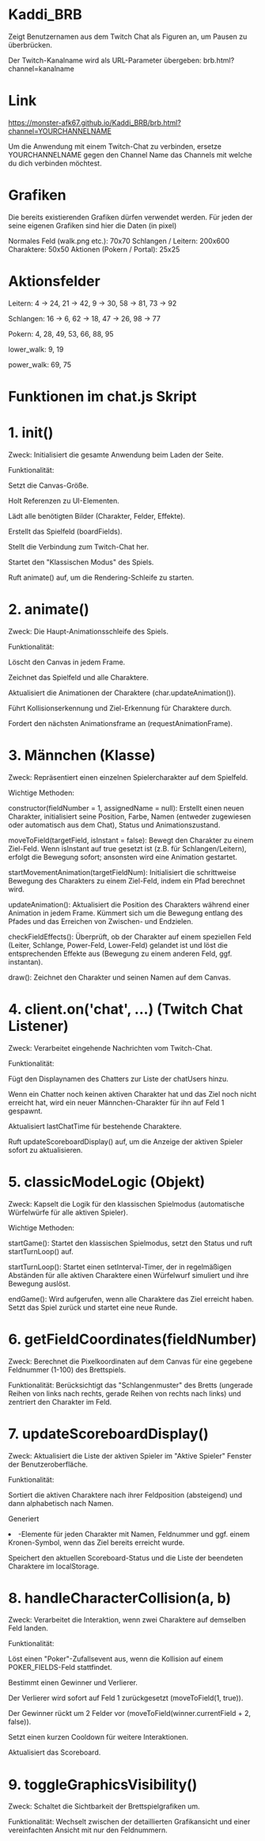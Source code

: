 # Kaddi_BRB
Zeigt Benutzernamen aus dem Twitch Chat als Figuren an, um Pausen zu überbrücken.

Der Twitch-Kanalname wird als URL-Parameter übergeben: brb.html?channel=kanalname

# Link

https://monster-afk67.github.io/Kaddi_BRB/brb.html?channel=YOURCHANNELNAME

Um die Anwendung mit einem Twitch-Chat zu verbinden, ersetze YOURCHANNELNAME gegen den Channel Name das Channels mit welche du dich verbinden möchtest.

# Grafiken
Die bereits existierenden Grafiken dürfen verwendet werden.
Für jeden der seine eigenen Grafiken sind hier die Daten (in pixel)

Normales Feld (walk.png etc.): 70x70
Schlangen / Leitern: 200x600
Charaktere: 50x50
Aktionen (Pokern / Portal): 25x25

# Aktionsfelder

Leitern: 4 -> 24, 21 -> 42, 9 -> 30, 58 -> 81, 73 -> 92

Schlangen: 16 -> 6, 62 -> 18, 47 -> 26, 98 -> 77

Pokern: 4, 28, 49, 53, 66, 88, 95

lower_walk: 9, 19

power_walk: 69, 75


# Funktionen im chat.js Skript

# 1. init()
Zweck: Initialisiert die gesamte Anwendung beim Laden der Seite.

Funktionalität:

Setzt die Canvas-Größe.

Holt Referenzen zu UI-Elementen.

Lädt alle benötigten Bilder (Charakter, Felder, Effekte).

Erstellt das Spielfeld (boardFields).

Stellt die Verbindung zum Twitch-Chat her.

Startet den "Klassischen Modus" des Spiels.

Ruft animate() auf, um die Rendering-Schleife zu starten.

# 2. animate()
Zweck: Die Haupt-Animationsschleife des Spiels.

Funktionalität:

Löscht den Canvas in jedem Frame.

Zeichnet das Spielfeld und alle Charaktere.

Aktualisiert die Animationen der Charaktere (char.updateAnimation()).

Führt Kollisionserkennung und Ziel-Erkennung für Charaktere durch.

Fordert den nächsten Animationsframe an (requestAnimationFrame).

# 3. Männchen (Klasse)
Zweck: Repräsentiert einen einzelnen Spielercharakter auf dem Spielfeld.

Wichtige Methoden:

constructor(fieldNumber = 1, assignedName = null): Erstellt einen neuen Charakter, initialisiert seine Position, Farbe, Namen (entweder zugewiesen oder automatisch aus dem Chat), Status und Animationszustand.

moveToField(targetField, isInstant = false): Bewegt den Charakter zu einem Ziel-Feld. Wenn isInstant auf true gesetzt ist (z.B. für Schlangen/Leitern), erfolgt die Bewegung sofort; ansonsten wird eine Animation gestartet.

startMovementAnimation(targetFieldNum): Initialisiert die schrittweise Bewegung des Charakters zu einem Ziel-Feld, indem ein Pfad berechnet wird.

updateAnimation(): Aktualisiert die Position des Charakters während einer Animation in jedem Frame. Kümmert sich um die Bewegung entlang des Pfades und das Erreichen von Zwischen- und Endzielen.

checkFieldEffects(): Überprüft, ob der Charakter auf einem speziellen Feld (Leiter, Schlange, Power-Feld, Lower-Feld) gelandet ist und löst die entsprechenden Effekte aus (Bewegung zu einem anderen Feld, ggf. instantan).

draw(): Zeichnet den Charakter und seinen Namen auf dem Canvas.

# 4. client.on('chat', ...) (Twitch Chat Listener)
Zweck: Verarbeitet eingehende Nachrichten vom Twitch-Chat.

Funktionalität:

Fügt den Displaynamen des Chatters zur Liste der chatUsers hinzu.

Wenn ein Chatter noch keinen aktiven Charakter hat und das Ziel noch nicht erreicht hat, wird ein neuer Männchen-Charakter für ihn auf Feld 1 gespawnt.

Aktualisiert lastChatTime für bestehende Charaktere.

Ruft updateScoreboardDisplay() auf, um die Anzeige der aktiven Spieler sofort zu aktualisieren.

# 5. classicModeLogic (Objekt)
Zweck: Kapselt die Logik für den klassischen Spielmodus (automatische Würfelwürfe für alle aktiven Spieler).

Wichtige Methoden:

startGame(): Startet den klassischen Spielmodus, setzt den Status und ruft startTurnLoop() auf.

startTurnLoop(): Startet einen setInterval-Timer, der in regelmäßigen Abständen für alle aktiven Charaktere einen Würfelwurf simuliert und ihre Bewegung auslöst.

endGame(): Wird aufgerufen, wenn alle Charaktere das Ziel erreicht haben. Setzt das Spiel zurück und startet eine neue Runde.

# 6. getFieldCoordinates(fieldNumber)
Zweck: Berechnet die Pixelkoordinaten auf dem Canvas für eine gegebene Feldnummer (1-100) des Brettspiels.

Funktionalität: Berücksichtigt das "Schlangenmuster" des Bretts (ungerade Reihen von links nach rechts, gerade Reihen von rechts nach links) und zentriert den Charakter im Feld.

# 7. updateScoreboardDisplay()
Zweck: Aktualisiert die Liste der aktiven Spieler im "Aktive Spieler" Fenster der Benutzeroberfläche.

Funktionalität:

Sortiert die aktiven Charaktere nach ihrer Feldposition (absteigend) und dann alphabetisch nach Namen.

Generiert <li>-Elemente für jeden Charakter mit Namen, Feldnummer und ggf. einem Kronen-Symbol, wenn das Ziel bereits erreicht wurde.

Speichert den aktuellen Scoreboard-Status und die Liste der beendeten Charaktere im localStorage.

# 8. handleCharacterCollision(a, b)
Zweck: Verarbeitet die Interaktion, wenn zwei Charaktere auf demselben Feld landen.

Funktionalität:

Löst einen "Poker"-Zufallsevent aus, wenn die Kollision auf einem POKER_FIELDS-Feld stattfindet.

Bestimmt einen Gewinner und Verlierer.

Der Verlierer wird sofort auf Feld 1 zurückgesetzt (moveToField(1, true)).

Der Gewinner rückt um 2 Felder vor (moveToField(winner.currentField + 2, false)).

Setzt einen kurzen Cooldown für weitere Interaktionen.

Aktualisiert das Scoreboard.

# 9. toggleGraphicsVisibility()
Zweck: Schaltet die Sichtbarkeit der Brettspielgrafiken um.

Funktionalität: Wechselt zwischen der detaillierten Grafikansicht und einer vereinfachten Ansicht mit nur den Feldnummern.
